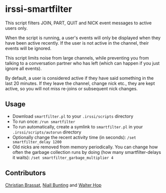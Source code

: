irssi-smartfilter
=================

This script filters JOIN, PART, QUIT and NICK event messages to active users only.

When the script is running, a user's events will only be displayed when they have been active recently. If the user is not active in the channel, their events will be ignored.

This script limits noise from large channels, while preventing you from talking to a conversation partner who has left (which can happen if you just ignore all events).

By default, a user is considered active if they have said something in the last 20 minutes. If they leave the channel, change nick etc., they are kept active, so you will not miss re-joins or subsequent nick changes.

## Usage
- Download `smartfilter.pl` to your `.irssi/scripts` directory
- To run once: `/run smartfilter`
- To run automatically, create a symlink to `smartfilter.pl` in your `.irssi/scripts/autorun` directory
- Optionally change the recent activity time (in seconds): `/set smartfilter_delay 1200`
- Old nicks are removed from memory periodically. You can change how often the garbage collection runs by doing (how many smartfilter-delays it waits): `/set smartfilter_garbage_multiplier 4`

## Contributors
[Christian Brassat](http://crshd.anapnea.net/2012/10/03/Smartfilter-for-Irssi/), [Niall Bunting](http://niallbunting.com/) and [Walter Hop](https://lifeforms.nl/)
